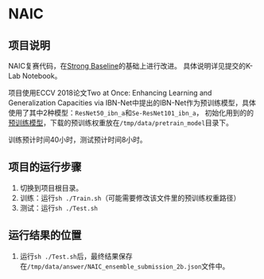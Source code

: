 # NAIC

## 项目说明
NAIC复赛代码，在[Strong Baseline](https://github.com/michuanhaohao/reid-strong-baseline)的基础上进行改进。
具体说明详见提交的K-Lab Notebook。

项目使用ECCV 2018论文Two at Once: Enhancing Learning and Generalization Capacities via IBN-Net中提出的IBN-Net作为预训练模型，具体使用了其中2种模型：`ResNet50_ibn_a`和`Se-ResNet101_ibn_a`，
初始化用到的的[预训练模型](https://drive.google.com/drive/folders/1thS2B8UOSBi_cJX6zRy6YYRwz_nVFI_S)，下载的预训练权重放在```/tmp/data/pretrain_model```目录下。

训练预计时间40小时，测试预计时间8小时。

## 项目的运行步骤
1. 切换到项目根目录。
2. 训练：运行```sh ./Train.sh```（可能需要修改该文件里的预训练权重路径）
3. 测试：运行```sh ./Test.sh```

## 运行结果的位置
1. 运行```sh ./Test.sh```后，最终结果保存在```/tmp/data/answer/NAIC_ensemble_submission_2b.json```文件中。